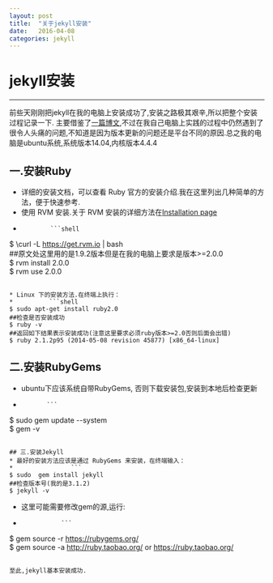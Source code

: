 ```yaml
---
layout: post
title:  "关于jekyll安装"
date:   2016-04-08
categories: jekyll
---
```


# jekyll安装
----------
前些天刚刚把jekyll在我的电脑上安装成功了,安装之路极其艰辛,所以把整个安装过程记录一下.
主要借鉴了[一篇博文](http://www.zhanxin.info/jekyll/2013-08-07-jekyll-doc-installation.html),不过在我自己电脑上实践的过程中仍然遇到了很令人头痛的问题,不知道是因为版本更新的问题还是平台不同的原因.总之我的电脑是ubuntu系统,系统版本14.04,内核版本4.4.4


## 一.安装Ruby
* 详细的安装文档，可以查看 Ruby 官方的安装介绍.我在这里列出几种简单的方法，便于快速参考.   
* 使用 RVM 安装.关于 RVM 安装的详细方法在[Installation page](https://rvm.io/rvm/install)    
*             ```shell       
$ \curl -L https://get.rvm.io | bash   
##原文处这里用的是1.9.2版本但是在我的电脑上要求是版本>=2.0.0     
$ rvm install 2.0.0     
$ rvm use 2.0.0     
```     

* Linux 下的安装方法.在终端上执行：    
*          ```shell	 	
$ sudo apt-get install ruby2.0     
##检查是否安装成功     
$ ruby -v     
##返回如下结果表示安装成功(注意这里要求必须ruby版本>=2.0否则后面会出错)    
$ ruby 2.1.2p95 (2014-05-08 revision 45877) [x86_64-linux]     
```     

## 二.安装RubyGems   
* ubuntu下应该系统自带RubyGems, 否则下载安装包,安装到本地后检查更新   
*            ```    
$ sudo gem update --system   
$ gem -v     
```     

## 三.安装Jekyll     
* 最好的安装方法应该是通过 RubyGems 来安装，在终端输入：         
*                ```       
$ sudo  gem install jekyll      
##检查版本号(我的是3.1.2)
$ jekyll -v       
```       
* 这里可能需要修改gem的源,运行:
*                ```
$ gem source -r https://rubygems.org/       
$ gem source -a http://ruby.taobao.org/ or https://ruby.taobao.org/          
```       

至此,jekyll基本安装成功.
